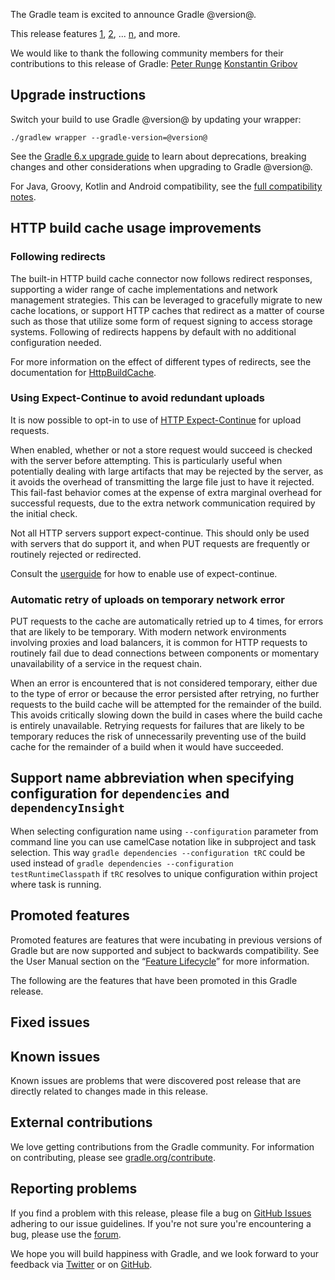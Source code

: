 The Gradle team is excited to announce Gradle @version@.

This release features [1](), [2](), ... [n](), and more.

We would like to thank the following community members for their contributions to this release of Gradle:
 [Peter Runge](https://github.com/causalnet)
 [Konstantin Gribov](https://github.com/grossws)
<!-- 
Include only their name, impactful features should be called out separately below.
 [Some person](https://github.com/some-person)
-->

## Upgrade instructions

Switch your build to use Gradle @version@ by updating your wrapper:

`./gradlew wrapper --gradle-version=@version@`

See the [Gradle 6.x upgrade guide](userguide/upgrading_version_6.html#changes_@baseVersion@) to learn about deprecations, breaking changes and other considerations when upgrading to Gradle @version@. 

For Java, Groovy, Kotlin and Android compatibility, see the [full compatibility notes](userguide/compatibility.html).

<!-- Do not add breaking changes or deprecations here! Add them to the upgrade guide instead. --> 

<!-- 

<a name="VERSION-CATALOG-IMPROVEMENTS"></a>
### Version catalog improvements

In previous Gradle releases, it wasn't possible to declare a [version catalog](userguide/platforms.html#sub:version-catalog) where an alias would also contain sub-aliases.
For example, it wasn't possible to declare both an alias `jackson` and `jackson.xml`, you would have had to create aliases `jackson.core` and `jackson.xml`.
This limitation is now lifted.

================== TEMPLATE ==============================

<a name="FILL-IN-KEY-AREA"></a>
### FILL-IN-KEY-AREA improvements

<<<FILL IN CONTEXT FOR KEY AREA>>>
Example:
> The [configuration cache](userguide/configuration_cache.html) improves build performance by caching the result of
> the configuration phase. Using the configuration cache, Gradle can skip the configuration phase entirely when
> nothing that affects the build configuration has changed.

#### FILL-IN-FEATURE
> HIGHLIGHT the usecase or existing problem the feature solves
> EXPLAIN how the new release addresses that problem or use case
> PROVIDE a screenshot or snippet illustrating the new feature, if applicable
> LINK to the full documentation for more details 

================== END TEMPLATE ==========================


==========================================================
ADD RELEASE FEATURES BELOW
vvvvvvvvvvvvvvvvvvvvvvvvvvvvvvvvvvvvvvvvvvvvvvvvvvvvvvvvvv

--> 
<a name="http-build-cache-improvements"></a>
## HTTP build cache usage improvements

### Following redirects

The built-in HTTP build cache connector now follows redirect responses, supporting a wider range of cache implementations and network management strategies.
This can be leveraged to gracefully migrate to new cache locations, or support HTTP caches that redirect as a matter of course such as those that
utilize some form of request signing to access storage systems.
Following of redirects happens by default with no additional configuration needed.

For more information on the effect of different types of redirects, see the documentation for [HttpBuildCache](dsl/org.gradle.caching.http.HttpBuildCache.html).

### Using Expect-Continue to avoid redundant uploads

It is now possible to opt-in to use of [HTTP Expect-Continue](https://www.w3.org/Protocols/rfc2616/rfc2616-sec8.html#sec8.2.3) for upload requests.

When enabled, whether or not a store request would succeed is checked with the server before attempting.
This is particularly useful when potentially dealing with large artifacts that may be rejected by the server,
as it avoids the overhead of transmitting the large file just to have it rejected.
This fail-fast behavior comes at the expense of extra marginal overhead for successful requests,
due to the extra network communication required by the initial check.

Not all HTTP servers support expect-continue.
This should only be used with servers that do support it, and when PUT requests are frequently or routinely rejected or redirected.

Consult the [userguide](userguide/build_cache.html#sec:build_cache_configure_use_cases) for how to enable use of expect-continue.

### Automatic retry of uploads on temporary network error

PUT requests to the cache are automatically retried up to 4 times, for errors that are likely to be temporary.
With modern network environments involving proxies and load balancers, it is common for HTTP requests to routinely fail due to dead connections between components or momentary unavailability of a service in the request chain.

When an error is encountered that is not considered temporary, either due to the type of error or because the error persisted after retrying,
no further requests to the build cache will be attempted for the remainder of the build.
This avoids critically slowing down the build in cases where the build cache is entirely unavailable.
Retrying requests for failures that are likely to be temporary reduces the risk of unnecessarily preventing use of the build cache for the remainder of a build when it would have succeeded.

## Support name abbreviation when specifying configuration for `dependencies` and `dependencyInsight`
When selecting configuration name using `--configuration` parameter from command line you can use camelCase notation like in subproject and task selection. This way `gradle dependencies --configuration tRC` could be used instead of `gradle dependencies --configuration testRuntimeClasspath` if `tRC` resolves to unique configuration within project where task is running.

<!--

^^^^^^^^^^^^^^^^^^^^^^^^^^^^^^^^^^^^^^^^^^^^^^^^^^^^^^^^^^
ADD RELEASE FEATURES ABOVE
==========================================================

-->

## Promoted features
Promoted features are features that were incubating in previous versions of Gradle but are now supported and subject to backwards compatibility.
See the User Manual section on the “[Feature Lifecycle](userguide/feature_lifecycle.html)” for more information.

The following are the features that have been promoted in this Gradle release.

<!--
### Example promoted
-->

## Fixed issues

## Known issues

Known issues are problems that were discovered post release that are directly related to changes made in this release.

## External contributions

We love getting contributions from the Gradle community. For information on contributing, please see [gradle.org/contribute](https://gradle.org/contribute).

## Reporting problems

If you find a problem with this release, please file a bug on [GitHub Issues](https://github.com/gradle/gradle/issues) adhering to our issue guidelines. 
If you're not sure you're encountering a bug, please use the [forum](https://discuss.gradle.org/c/help-discuss).

We hope you will build happiness with Gradle, and we look forward to your feedback via [Twitter](https://twitter.com/gradle) or on [GitHub](https://github.com/gradle).
